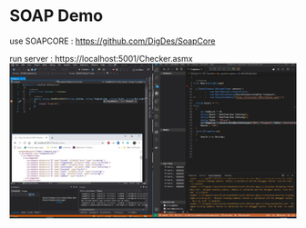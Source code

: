 # SOAP Demo
use SOAPCORE : https://github.com/DigDes/SoapCore

run server : https://localhost:5001/Checker.asmx
![Image description](https://raw.githubusercontent.com/jerateep/SoapDemo/master/pic_project.jpg)
